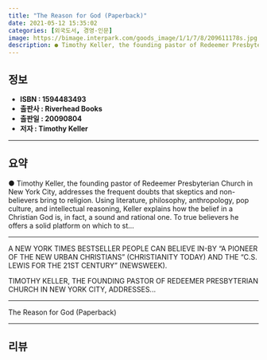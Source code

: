 ```yaml
---
title: "The Reason for God (Paperback)"
date: 2021-05-12 15:35:02
categories: [외국도서, 경영-인문]
image: https://bimage.interpark.com/goods_image/1/1/7/8/209611178s.jpg
description: ● Timothy Keller, the founding pastor of Redeemer Presbyterian Church in New York City, addresses the frequent doubts that skeptics and non-believers bring to
---
```


## **정보**

- **ISBN : 1594483493**
- **출판사 : Riverhead Books**
- **출판일 : 20090804**
- **저자 : Timothy Keller**

------



## **요약**

●  Timothy Keller, the founding pastor of Redeemer Presbyterian Church in New York City, addresses the frequent doubts that skeptics and non-believers bring to religion. Using literature, philosophy, anthropology, pop culture, and intellectual reasoning, Keller explains how the belief in a Christian God is, in fact, a sound and rational one. To true believers he offers a solid platform on which to st...

------

A NEW YORK TIMES BESTSELLER PEOPLE CAN BELIEVE IN-BY “A PIONEER OF THE NEW URBAN CHRISTIANS” (CHRISTIANITY TODAY) AND THE “C.S. LEWIS FOR THE 21ST CENTURY” (NEWSWEEK).

TIMOTHY KELLER, THE FOUNDING PASTOR OF REDEEMER PRESBYTERIAN CHURCH IN NEW YORK CITY, ADDRESSES... 

------


The Reason for God (Paperback) 

------


## **리뷰** 

